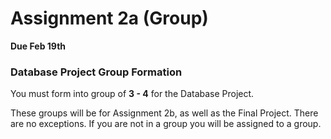 # Assignment 2a (Group)

**Due Feb 19th**

### Database Project Group Formation

You must form into group of **3 - 4** for the Database Project.

These groups will be for Assignment 2b, as well as the Final Project. There are no exceptions. If you are not in a group you will be assigned to a group.

